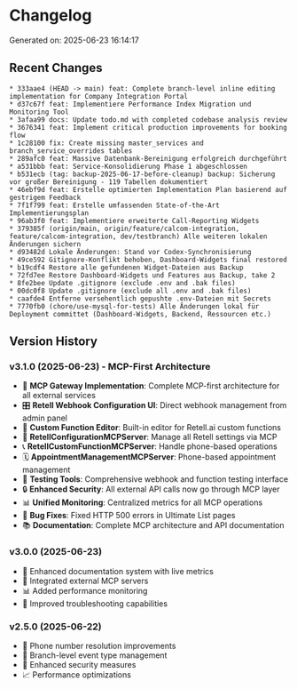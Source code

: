 # Changelog

Generated on: 2025-06-23 16:14:17

## Recent Changes

```
* 333aae4 (HEAD -> main) feat: Complete branch-level inline editing implementation for Company Integration Portal
* d37c67f feat: Implementiere Performance Index Migration und Monitoring Tool
* 3afaa99 docs: Update todo.md with completed codebase analysis review
* 3676341 feat: Implement critical production improvements for booking flow
* 1c28100 fix: Create missing master_services and branch_service_overrides tables
* 289afc0 feat: Massive Datenbank-Bereinigung erfolgreich durchgeführt
* a531bbb feat: Service-Konsolidierung Phase 1 abgeschlossen
* b531ecb (tag: backup-2025-06-17-before-cleanup) backup: Sicherung vor großer Bereinigung - 119 Tabellen dokumentiert
* 46ebf9d feat: Erstelle optimierten Implementation Plan basierend auf gestrigem Feedback
* 7f1f799 feat: Erstelle umfassenden State-of-the-Art Implementierungsplan
* 96ab3f0 feat: Implementiere erweiterte Call-Reporting Widgets
* 379385f (origin/main, origin/feature/calcom-integration, feature/calcom-integration, dev/testbranch) Alle weiteren lokalen Änderungen sichern
* d93482d Lokale Änderungen: Stand vor Codex-Synchronisierung
* 49ce592 Gitignore-Konflikt behoben, Dashboard-Widgets final restored
* b19cdf4 Restore alle gefundenen Widget-Dateien aus Backup
* 72fd7ee Restore Dashboard-Widgets und Features aus Backup, take 2
* 8fe2bee Update .gitignore (exclude .env and .bak files)
* 00dc0f8 Update .gitignore (exclude all .env and .bak files)
* caafde4 Entferne versehentlich gepushte .env-Dateien mit Secrets
* 7770fb0 (chore/use-mysql-for-tests) Alle Änderungen lokal für Deployment committet (Dashboard-Widgets, Backend, Ressourcen etc.)
```

## Version History

### v3.1.0 (2025-06-23) - MCP-First Architecture
- 🚀 **MCP Gateway Implementation**: Complete MCP-first architecture for all external services
- 🎛️ **Retell Webhook Configuration UI**: Direct webhook management from admin panel
- 🔧 **Custom Function Editor**: Built-in editor for Retell.ai custom functions
- 📡 **RetellConfigurationMCPServer**: Manage all Retell settings via MCP
- 📞 **RetellCustomFunctionMCPServer**: Handle phone-based operations
- 🗓️ **AppointmentManagementMCPServer**: Phone-based appointment management
- 🧪 **Testing Tools**: Comprehensive webhook and function testing interface
- 🔒 **Enhanced Security**: All external API calls now go through MCP layer
- 📊 **Unified Monitoring**: Centralized metrics for all MCP operations
- 🐛 **Bug Fixes**: Fixed HTTP 500 errors in Ultimate List pages
- 📚 **Documentation**: Complete MCP architecture and API documentation

### v3.0.0 (2025-06-23)
- 🎉 Enhanced documentation system with live metrics
- 🤖 Integrated external MCP servers
- 📊 Added performance monitoring
- 🔧 Improved troubleshooting capabilities

### v2.5.0 (2025-06-22)
- 📱 Phone number resolution improvements
- 🏢 Branch-level event type management
- 🔐 Enhanced security measures
- 📈 Performance optimizations


